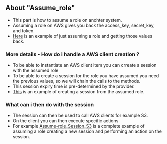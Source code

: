 ## About "Assume_role"

- This part is how to assume a role on anohter system.
- Assuming a role on AWS gives you back the access_key, secret_key, and token.
- [Here](https://github.com/Roche-Olivier/aws-examples/blob/main/Python/Assume_role/Assume-role.py) is an example of just assuming a role and getting those values back.

### More details - How do i handle a AWS client creation ?
- To be able to instantiate an AWS client item you can crreate a session with the assumed role
- To be able to create a session for the role you have assumed you need the previous values, so we will chain the calls to the methods.
- This session expiry time is pre-determined by the provider.
- [This](https://github.com/Roche-Olivier/aws-examples/blob/main/Python/Assume_role/Assume-role_Session.py) is an example of creating a session from the assumed role.

### What can i then do with the session
- The session can then be used to call AWS clients for example S3.
- On the client you can then execute specific actions
- For example [Assume-role_Session_S3](https://github.com/Roche-Olivier/aws-examples/blob/main/Python/Assume_role/Assume-role_Session_S3.py) is a complete example of assuming a role creating a new session and performing an action on the session.
